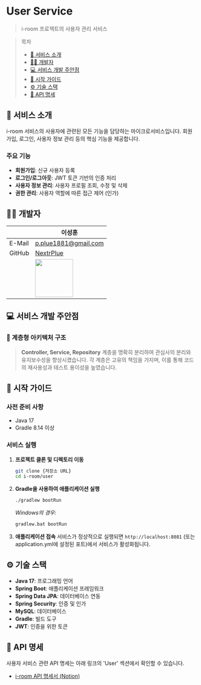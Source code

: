 # User Service

> i-room 프로젝트의 사용자 관리 서비스

> 목차
> - [📄 서비스 소개](#서비스-소개)
> - [🧑‍💻 개발자](#개발자)
> - [💻 서비스 개발 주안점](#서비스-개발-주안점)
> - [🚀 시작 가이드](#시작-가이드)
> - [⚙️ 기술 스택](#기술-스택)
> - [📡 API 명세](#api-명세)

<a id="서비스-소개"></a>

## 📄 서비스 소개

i-room 서비스의 사용자에 관련된 모든 기능을 담당하는 마이크로서비스입니다. 회원가입, 로그인, 사용자 정보 관리 등의 핵심 기능을 제공합니다.

### 주요 기능

- **회원가입**: 신규 사용자 등록
- **로그인/로그아웃**: JWT 토큰 기반의 인증 처리
- **사용자 정보 관리**: 사용자 프로필 조회, 수정 및 삭제
- **권한 관리**: 사용자 역할에 따른 접근 제어 (인가)

<a id="개발자"></a>

## 🧑‍💻 개발자

|        | 이성훈                                                      |
|--------|----------------------------------------------------------|
| E-Mail | p.plue1881@gmail.com                                     |
| GitHub | [NextrPlue](https://github.com/NextrPlue)                |
|        | <img src="https://github.com/NextrPlue.png" width=100px> |

<a id="서비스-개발-주안점"></a>

## 💻 서비스 개발 주안점

### 📌 계층형 아키텍처 구조

> **Controller, Service, Repository** 계층을 명확히 분리하여 관심사의 분리와 유지보수성을 향상시켰습니다. 각 계층은 고유의 책임을 가지며, 이를 통해 코드의 재사용성과 테스트 용이성을
높였습니다.

<a id="시작-가이드"></a>

## 🚀 시작 가이드

### 사전 준비 사항

- Java 17
- Gradle 8.14 이상

### 서비스 실행

1. **프로젝트 클론 및 디렉토리 이동**
   ```bash
   git clone {저장소 URL}
   cd i-room/user
   ```

2. **Gradle을 사용하여 애플리케이션 실행**
   ```bash
   ./gradlew bootRun
   ```
   *Windows의 경우:*
   ```bash
   gradlew.bat bootRun
   ```

3. **애플리케이션 접속**
   서비스가 정상적으로 실행되면 `http://localhost:8081` (또는 application.yml에 설정된 포트)에서 서비스가 활성화됩니다.

<a id="기술-스택"></a>

## ⚙️ 기술 스택

- **Java 17**: 프로그래밍 언어
- **Spring Boot**: 애플리케이션 프레임워크
- **Spring Data JPA**: 데이터베이스 연동
- **Spring Security**: 인증 및 인가
- **MySQL**: 데이터베이스
- **Gradle**: 빌드 도구
- **JWT**: 인증을 위한 토큰

<a id="api-명세"></a>

## 📡 API 명세

사용자 서비스 관련 API 명세는 아래 링크의 'User' 섹션에서 확인할 수 있습니다.

- [i-room API 명세서 (Notion)](https://disco-mitten-e75.notion.site/API-238f6cd45c7380209227f1f66bddebdd?pvs=73)

